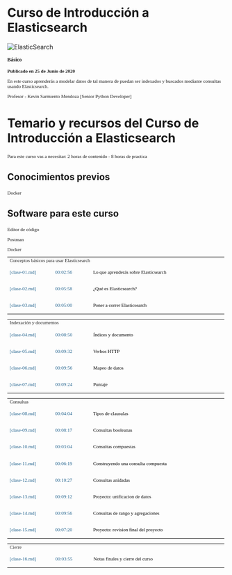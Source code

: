 # Curso de Introducción a Elasticsearch

![ElasticSearch](https://img.shields.io/badge/-ElasticSearch-005571?style=for-the-badge&logo=elasticsearch)

<p style='font-family:Verdana; font-size:12px'><strong>Básico</strong></p>
<p style='font-family:Verdana; font-size:11px'>
    <strong>Publicado en 25 de Junio de 2020</strong>
</p>
 
<p style='font-family:Verdana; font-size:11px'>
En este curso aprenderás a modelar datos de tal manera de puedan ser indexados y buscados mediante consultas usando Elasticsearch.
</p>

<p style='font-family:Verdana; font-size:11px'>Profesor - Kevin Sarmiento Mendoza [Senior Python Developer]</p>

# Temario y recursos del Curso de Introducción a Elasticsearch
<p style='font-family:Verdana; font-size:11px'>Para este curso vas a necesitar: 2 horas de contenido - 8 horas de practica</p>

## Conocimientos previos
<p style='font-family:Verdana; font-size:11px'>Docker</p>

## Software para este curso
<p style='font-family:Verdana; font-size:11px'>Editor de código</p>
<p style='font-family:Verdana; font-size:11px'>Postman</p>
<p style='font-family:Verdana; font-size:11px'>Docker</p>

<table style='font-family: Verdana; font-size: 11px;width:500px'>
    <tr>
        <td colspan='3'>Conceptos básicos para usar Elasticsearch</td>
    </tr>
    <tr>
        <td style='width:100px'><p style='color: #1F618D'>[clase-01.md]</p></td>        
        <td style='width:80px'><p style='color: #1F618D'>00:02:56</p></td>
        <td style='width:320px'><p style='color: #000000'>Lo que aprenderás sobre Elasticsearch</p></td>
    </tr>
    <tr>
        <td style='width:100px'><p style='color: #1F618D'>[clase-02.md]</p></td>        
        <td style='width:80px'><p style='color: #1F618D'>00:05:58</p></td>
        <td style='width:320px'><p style='color: #000000'>¿Qué es Elasticsearch?</p></td>
    </tr>
    <tr>
        <td style='width:100px'><p style='color: #1F618D'>[clase-03.md]</p></td>        
        <td style='width:80px'><p style='color: #1F618D'>00:05:00</p></td>
        <td style='width:320px'><p style='color: #000000'>Poner a correr Elasticsearch</p></td>
    </tr>
</table>

<table style='font-family: Verdana; font-size: 11px;width:500px'>
    <tr>
        <td colspan='3'>Indexación y documentos</td>
    </tr>
    <tr>
        <td style='width:100px'><p style='color: #1F618D'>[clase-04.md]</p></td>        
        <td style='width:80px'><p style='color: #1F618D'>00:08:50</p></td>
        <td style='width:320px'><p style='color: #000000'>Índices y documento</p></td>
    </tr>
    <tr>
        <td style='width:100px'><p style='color: #1F618D'>[clase-05.md]</p></td>        
        <td style='width:80px'><p style='color: #1F618D'>00:09:32</p></td>
        <td style='width:320px'><p style='color: #000000'>Verbos HTTP</p></td>
    </tr>
    <tr>
        <td style='width:100px'><p style='color: #1F618D'>[clase-06.md]</p></td>        
        <td style='width:80px'><p style='color: #1F618D'>00:09:56</p></td>
        <td style='width:320px'><p style='color: #000000'>Mapeo de datos</p></td>
    </tr>
    <tr>
        <td style='width:100px'><p style='color: #1F618D'>[clase-07.md]</p></td>        
        <td style='width:80px'><p style='color: #1F618D'>00:09:24</p></td>
        <td style='width:320px'><p style='color: #000000'>Puntaje</p></td>
    </tr>
</table>

<table style='font-family: Verdana; font-size: 11px;width:500px'>
    <tr>
        <td colspan='3'>Consultas</td>
    </tr>
    <tr>
        <td style='width:100px'><p style='color: #1F618D'>[clase-08.md]</p></td>        
        <td style='width:80px'><p style='color: #1F618D'>00:04:04</p></td>
        <td style='width:320px'><p style='color: #000000'>Tipos de clausulas</p></td>
    </tr>
    <tr>
        <td style='width:100px'><p style='color: #1F618D'>[clase-09.md]</p></td>        
        <td style='width:80px'><p style='color: #1F618D'>00:08:17</p></td>
        <td style='width:320px'><p style='color: #000000'>Consultas booleanas</p></td>
    </tr>
    <tr>
        <td style='width:100px'><p style='color: #1F618D'>[clase-10.md]</p></td>        
        <td style='width:80px'><p style='color: #1F618D'>00:03:04</p></td>
        <td style='width:320px'><p style='color: #000000'>Consultas compuestas</p></td>
    </tr>
    <tr>
        <td style='width:100px'><p style='color: #1F618D'>[clase-11.md]</p></td>        
        <td style='width:80px'><p style='color: #1F618D'>00:06:19</p></td>
        <td style='width:320px'><p style='color: #000000'>Construyendo una consulta compuesta</p></td>
    </tr>
    <tr>
        <td style='width:100px'><p style='color: #1F618D'>[clase-12.md]</p></td>        
        <td style='width:80px'><p style='color: #1F618D'>00:10:27</p></td>
        <td style='width:320px'><p style='color: #000000'>Consultas anidadas</p></td>
    </tr>
    <tr>
        <td style='width:100px'><p style='color: #1F618D'>[clase-13.md]</p></td>        
        <td style='width:80px'><p style='color: #1F618D'>00:09:12</p></td>
        <td style='width:320px'><p style='color: #000000'>Proyecto: unificacion de datos</p></td>
    </tr>
    <tr>
        <td style='width:100px'><p style='color: #1F618D'>[clase-14.md]</p></td>        
        <td style='width:80px'><p style='color: #1F618D'>00:09:56</p></td>
        <td style='width:320px'><p style='color: #000000'>Consultas de rango y agregaciones</p></td>
    </tr>
    <tr>
        <td style='width:100px'><p style='color: #1F618D'>[clase-15.md]</p></td>        
        <td style='width:80px'><p style='color: #1F618D'>00:07:20</p></td>
        <td style='width:320px'><p style='color: #000000'>Proyecto: revision final del proyecto</p></td>
    </tr>
</table>

<table style='font-family: Verdana; font-size: 11px;width:500px'>
    <tr>
        <td colspan='3'>Cierre</td>
    </tr>
    <tr>
        <td style='width:100px'><p style='color: #1F618D'>[clase-16.md]</p></td>        
        <td style='width:80px'><p style='color: #1F618D'>00:03:55</p></td>
        <td style='width:320px'><p style='color: #000000'>Notas finales y cierre del curso</p></td>
    </tr>
</table>